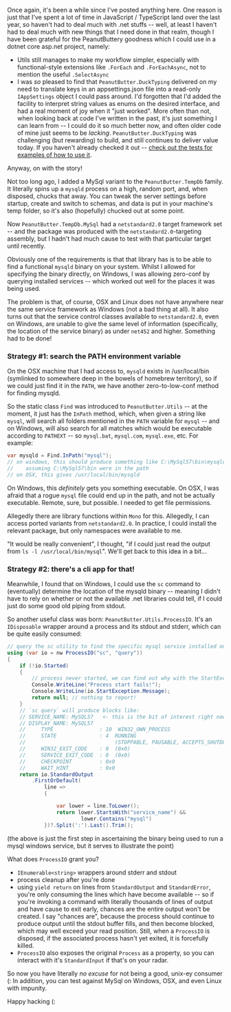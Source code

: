 Once again, it's been a while since I've posted anything here. One reason is just that I've spent
a lot of time in JavaScript / TypeScript land over the last year, so haven't had to deal much with
.net stuffs -- well, at least I haven't had to deal much with new things that I need done in that
realm, though I have been grateful for the PeanutButtery goodness which I could use in a dotnet core
asp.net project, namely:

- Utils still manages to make my workflow simpler, especially with functional-style extensions like `.ForEach` and `.ForEachAsync`, not to mention the useful `.SelectAsync`
- I was _so_ pleased to find that `PeanutButter.DuckTyping` delivered on my need to translate keys
  in an appsettings.json file into a read-only `IAppSettings` object I could pass around. I'd forgotten
  that I'd added the facility to interpret string values as enums on the desired interface, and had
  a real moment of joy when it "just worked". More often than not, when looking back at code I've
  written in the past, it's just something I can learn from -- I could do it so much better now, and
  often older code of mine just seems to be _lacking_. `PeanutButter.DuckTyping` was challenging (but
  rewarding) to build, and still continues to deliver value today. If you haven't already checked it
  out -- [check out the tests for examples of how to use it](https://github.com/fluffynuts/PeanutButter/tree/master/source/Utils/PeanutButter.DuckTyping.Tests).


Anyway, on with the story!

Not too long ago, I added a MySql variant to the `PeanutButter.TempDb` family. It literally spins up
a `mysqld` process on a high, random port, and, when disposed, chucks that away. You can tweak the
server settings before startup, create and switch to schemas, and data is put in your machine's
temp folder, so it's also (hopefully) chucked out at some point.

Now `PeanutButter.TempDb.MySql` had a `netstandard2.0` target framework set -- and the package was
produced with the `netstandard2.0`-targeting assembly, but I hadn't had much cause to test
with that particular target until recently.

Obviously one of the requirements is that that library has is to be able to find a
functional `mysqld` binary on your system. Whilst I allowed for specifying the binary directly,
on Windows, I was allowing zero-conf by querying installed services -- which worked out well for the
places it was being used.

The problem is that, of course, OSX and Linux does not have anywhere near the same service
framework as Windows (not a bad thing at all). It also turns out that the service control
classes available to `netstandard2.0`, even on Windows, are unable to give the same level of
information (specifically, the location of the service binary) as under `net452`
and higher. Something had to be done!

### Strategy #1: search the PATH environment variable
On the OSX machine that I had access to, `mysqld` exists in /usr/local/bin (symlinked to somewhere
deep in the bowels of homebrew territory), so if we could just find it in the `PATH`, we have another
zero-to-low-conf method for finding mysqld.

So the static class `Find` was introduced to `PeanutButter.Utils` -- at the moment, it just has the `InPath` method, which, when given a string like `mysql`, will search all folders mentioned in the
`PATH` variable for `mysql` -- and on Windows, will also search for all matches which would be
executable according to `PATHEXT` -- so `mysql.bat`, `mysql.com`, `mysql.exe`, etc. For example:

```csharp
var mysqld = Find.InPath("mysql");
// on windows, this should produce something like C:\MySql57\bin\mysqld.exe,
//    assuming C:\MySql57\bin were in the path
// on OSX, this gives /usr/local/bin/mysqld
```

On Windows, this _definitely_ gets you something executable. On OSX, I was afraid that a rogue `mysql`
file could end up in the path, and not be actually executable. Remote, sure, but possible. I needed
to get file permissions.

Allegedly there are library functions within `Mono` for this. Allegedly,
I can access ported variants from `netstandard2.0`. In practice, I could install
the relevant package, but only  namespaces were available to me.

"It would be really convenient", I thought,
"if I could just read the output from `ls -l /usr/local/bin/mysql`". We'll get back to
this idea in a bit...

### Strategy #2: there's a cli app for that!
Meanwhile, I found that on Windows, I could use the `sc` command to (eventually)
determine the location of the mysqld binary -- meaning I didn't have to rely on
whether or not the available .net libraries could tell, if
I could just do some good old piping from stdout.

So another useful class was born: `PeanutButter.Utils.ProcessIO`. It's an `IDisposable` wrapper around
a process and its stdout and stderr, which can be quite easily consumed:
```csharp
// query the sc utility to find the specific mysql service installed on the current machine
using (var io = nw ProcessIO("sc", "query"))
{
    if (!io.Started)
    {
        // process never started, we can find out why with the StartException
        Console.WriteLine("Process start fails!");
        Console.WriteLine(io.StartException.Message);
        return null; // nothing to report!
    }
    // `sc query` will produce blocks like:
    // SERVICE_NAME: MySQL57   <- this is the bit of interest right now
    // DISPLAY_NAME: MySQL57
    //     TYPE               : 10  WIN32_OWN_PROCESS
    //     STATE              : 4  RUNNING
    //                             (STOPPABLE, PAUSABLE, ACCEPTS_SHUTDOWN)
    //     WIN32_EXIT_CODE    : 0  (0x0)
    //     SERVICE_EXIT_CODE  : 0  (0x0)
    //     CHECKPOINT         : 0x0
    //     WAIT_HINT          : 0x0
    return io.StandardOutput
        .FirstOrDefault(
            line =>
            {

                var lower = line.ToLower();
                return lower.StartsWith("service_name") &&
                        lower.Contains("mysql")
            })?.Split(':').Last().Trim();
```

(the above is just the first step in ascertaining the binary being used to run a
mysql windows service, but it serves to illustrate the point)

What does `ProcessIO` grant you?
- `IEnumerable<string>` wrappers around stderr and stdout
- process cleanup after you're done
- using `yield return` on lines from `StandardOutput` and `StandardError`, you're only consuming the lines which have become available -- so if you're invoking a command with literally thousands of lines of output and have cause to exit early, chances are the entire output won't be created. I say "chances are", because the process should continue to produce output until the stdout buffer fills, and then become blocked, which may well exceed your read position. Still, when a
`ProcessIO` is disposed, if the associated process hasn't yet exited, it is forcefully killed.
- `ProcessIO` also exposes the original `Process` as a property, so you can
interact with it's `StandardInput` if that's on your radar.

So now you have literally _no excuse_ for not being a good, unix-ey consumer (: In addition, you can test against MySql on Windows, OSX, and even Linux with impunity.

Happy hacking (:
